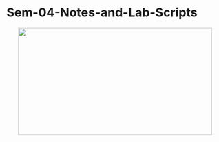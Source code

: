# Sem-04-Notes-and-Lab-Scripts

<div id="header" align="center">
  <img src="https://giphy.com/gifs/writing-working-on-novel-J5msayqAHXKg9lSBRP" width="450" height="250"/>
</div>
